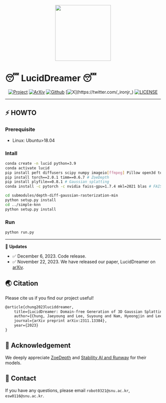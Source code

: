 <p align="center">
    <img src="assets/logo.png" height=180>
</p>

# 😴 LucidDreamer 😴

<div align="center">

[![Project](https://img.shields.io/badge/Project-LucidDreamer-green)](https://github.com/luciddreamer-cvlab/LucidDreamer/blob/master/LICENSE)
[![ArXiv](https://img.shields.io/badge/Arxiv-2311.13384-red)](https://arxiv.org/abs/2311.13384)
[![Github](https://img.shields.io/github/stars/luciddreamer-cvlab/LucidDreamer?label=Github&color=blue)]()
[![X](https://img.shields.io/twitter/url?url=https%3A%2F%2Ftwitter.com%2F_ironjr_)](https://twitter.com/_ironjr_)
[![LICENSE](https://img.shields.io/badge/license-CC-BY-NC-SA-4.0-blue)](https://github.com/luciddreamer-cvlab/LucidDreamer/blob/master/LICENSE)

</div>

---

## ⚡ HOWTO

### Prerequisite

- Linux: Ubuntu>18.04

### Intall

```bash
conda create -n lucid python=3.9
conda activate lucid
pip install peft diffusers scipy numpy imageio[ffmpeg] Pillow open3d torchvision gradio
pip install torch==2.0.1 timm==0.6.7 # ZoeDepth
pip install plyfile==0.8.1 # Gaussian splatting
conda install -c pytorch -c nvidia faiss-gpu=1.7.4 mkl=2021 blas # FAISS

cd submodules/depth-diff-gaussian-rasterization-min
python setup.py install
cd ../simple-knn
python setup.py install
```

### Run

```bash
python run.py
``` 

---

🚩 **Updates**
 
- ✅ December 6, 2023. Code release.
- ✅ November 22, 2023. We have released our paper, LucidDreamer on [arXiv](https://arxiv.org/abs/2311.13384).

## 🌏 Citation

Please cite us if you find our project useful!

```latex
@article{chung2023luciddreamer,
    title={LucidDreamer: Domain-free Generation of 3D Gaussian Splatting Scenes},
    author={Chung, Jaeyoung and Lee, Suyoung and Nam, Hyeongjin and Lee, Jaerin and Lee, Kyoung Mu},
    journal={arXiv preprint arXiv:2311.13384},
    year={2023}
}
```

## 📧 Acknowledgement

We deeply appreciate [ZoeDepth](https://github.com/isl-org/ZoeDepth) and [Stability AI and Runway](https://huggingface.co/runwayml/stable-diffusion-v1-5) for their models.

## 📧 Contact

If you have any questions, please email `robot0321@snu.ac.kr`, `esw0116@snu.ac.kr`.

